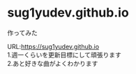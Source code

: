 # sug1yudev.github.io
作ってみた

URL:https://sug1yudev.github.io
<br>1.週一くらいを更新目標にして頑張ります
<br>2.あと好きな曲がよくわかります
